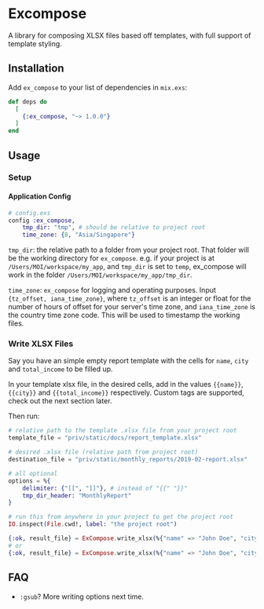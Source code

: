 # Excompose

A library for composing XLSX files based off templates, with full support of template styling.

## Installation

Add `ex_compose` to your list of dependencies in `mix.exs`:

```elixir
def deps do
  [
    {:ex_compose, "~> 1.0.0"}
  ]
end
```

## Usage

### Setup

#### Application Config
```elixir
# config.exs
config :ex_compose,
	tmp_dir: "tmp", # should be relative to project root
	time_zone: {8, "Asia/Singapore"}
```
`tmp_dir`: the relative path to a folder from your project root. That folder will be the working directory for `ex_compose`.
e.g. if your project is at `/Users/MOI/workspace/my_app`, and `tmp_dir` is set to `temp`, ex_compose will work in the folder `/Users/MOI/workspace/my_app/tmp_dir`.

`time_zone`: `ex_compose` for logging and operating purposes. Input `{tz_offset, iana_time_zone}`, where `tz_offset` is an integer or float for the number of hours of offset for your server's time zone, and `iana_time_zone` is the country time zone code. This will be used to timestamp the working files.

### Write XLSX Files

Say you have an simple empty report template with the cells for `name`, `city` and `total_income` to be filled up.

In your template xlsx file, in the desired cells, add in the values `{{name}}`, `{{city}}` and `{{total_income}}` respectively. Custom tags are supported, check out the next section later.

Then run:

```elixir
# relative path to the template .xlsx file from your project root
template_file = "priv/static/docs/report_template.xlsx"

# desired .xlsx file (relative path from project root)
destination_file = "priv/static/monthly_reports/2019-02-report.xlsx"

# all optional
options = %{
	delimiter: {"[[", "]]"}, # instead of "{{" "}}"
	tmp_dir_header: "MonthlyReport"
}

# run this from anywhere in your project to get the project root
IO.inspect(File.cwd!, label: "the project root")

{:ok, result_file} = ExCompose.write_xlsx(%{"name" => "John Doe", "city" => "Brisbane", "total_income" => "120000", options}, :gsub, template_file, destination_file)
# or
{:ok, result_file} = ExCompose.write_xlsx(%{"name" => "John Doe", "city" => "Brisbane", "total_income" => "120000", options}, :gsub, template_file, destination_file, options)

```

## FAQ

- `:gsub`?
More writing options next time.